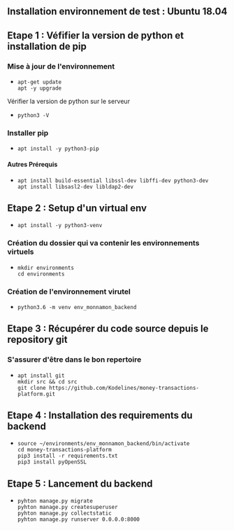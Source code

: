 ## Installation environnement de test :  Ubuntu 18.04
   
## Etape 1 : Véfifier la version de python et installation de pip

### Mise à jour de l'environnement
-   ```
    apt-get update
    apt -y upgrade
    ```
Vérifier la version de python sur le serveur
-   ```
    python3 -V
    ```

### Installer pip

-   ```
    apt install -y python3-pip
    ```

#### Autres Prérequis

-   ```
    apt install build-essential libssl-dev libffi-dev python3-dev
    apt install libsasl2-dev libldap2-dev
    ```

## Etape 2 : Setup d'un virtual env

-   ```
    apt install -y python3-venv
    ```

### Création du dossier qui va contenir les environnements virtuels
-   ```
    mkdir environments
    cd environments
    ```
### Création de l'environnement virutel
-   ```
    python3.6 -m venv env_monnamon_backend
    ```

## Etape 3 :  Récupérer du code source depuis le repository git
### S'assurer d'être dans le bon repertoire
-   ```
    apt install git
    mkdir src && cd src
    git clone https://github.com/Kodelines/money-transactions-platform.git
    ```


## Etape 4 : Installation des requirements du backend
-   ```
    source ~/environments/env_monnamon_backend/bin/activate
    cd money-transactions-platform
    pip3 install -r requirements.txt
    pip3 install pyOpenSSL
    ```

## Etape 5 : Lancement du backend
-   ```
    pyhton manage.py migrate
    pyhton manage.py createsuperuser
    pyhton manage.py collectstatic
    pyhton manage.py runserver 0.0.0.0:8000
    ```

